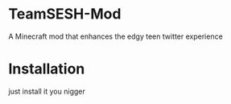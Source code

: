 # TeamSESH-Mod
A Minecraft mod that enhances the edgy teen twitter experience

# Installation
just install it you nigger
